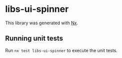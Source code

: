 # libs-ui-spinner

This library was generated with [Nx](https://nx.dev).

## Running unit tests

Run `nx test libs-ui-spinner` to execute the unit tests.
